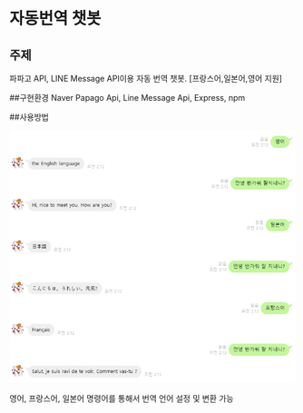 # 자동번역 챗봇
## 주제
파파고 API, LINE Message API이용 자동 번역 챗봇. [프랑스어,일본어,영어 지원]

##구현환경
Naver Papago Api, Line Message Api, Express, npm

##사용방법

![1](./1.JPG)

영어, 프랑스어, 일본어 명령어를 통해서 번역 언어 설정 및 변환 가능